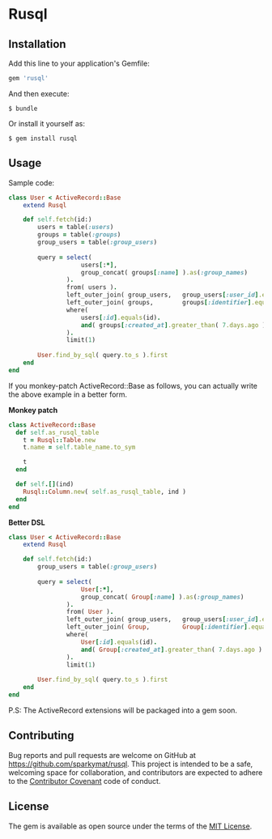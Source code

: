 # Rusql

## Installation

Add this line to your application's Gemfile:

```ruby
gem 'rusql'
```

And then execute:

    $ bundle

Or install it yourself as:

    $ gem install rusql

## Usage

Sample code:

```ruby
class User < ActiveRecord::Base
    extend Rusql

    def self.fetch(id:)
        users = table(:users)
        groups = table(:groups)
        group_users = table(:group_users)
        
        query = select( 
                    users[:*],
                    group_concat( groups[:name] ).as(:group_names)
                ).
                from( users ).
                left_outer_join( group_users,   group_users[:user_id].equals( user[:id] ) ).
                left_outer_join( groups,        groups[:identifier].equals( group_users[:group_id] ) ).
                where(
                    users[:id].equals(id).
                    and( groups[:created_at].greater_than( 7.days.ago ) )
                ).
                limit(1)
                
        User.find_by_sql( query.to_s ).first
    end
end
```

If you monkey-patch ActiveRecord::Base as follows, you can actually write the above example in a better form.

**Monkey patch**

```ruby
class ActiveRecord::Base
  def self.as_rusql_table
    t = Rusql::Table.new
    t.name = self.table_name.to_sym

    t   
  end 

  def self.[](ind)
    Rusql::Column.new( self.as_rusql_table, ind )
  end 
end 
```

**Better DSL**

```ruby
class User < ActiveRecord::Base
    extend Rusql

    def self.fetch(id:)
        group_users = table(:group_users)
        
        query = select( 
                    User[:*],
                    group_concat( Group[:name] ).as(:group_names)
                ).
                from( User ).
                left_outer_join( group_users,   group_users[:user_id].equals( User[:id] ) ).
                left_outer_join( Group,         Group[:identifier].equals( group_users[:group_id] ) ).
                where(
                    User[:id].equals(id).
                    and( Group[:created_at].greater_than( 7.days.ago ) )
                ).
                limit(1)
                
        User.find_by_sql( query.to_s ).first
    end
end
```

P.S: The ActiveRecord extensions will be packaged into a gem soon.

## Contributing

Bug reports and pull requests are welcome on GitHub at https://github.com/sparkymat/rusql. This project is intended to be a safe, welcoming space for collaboration, and contributors are expected to adhere to the [Contributor Covenant](http://contributor-covenant.org) code of conduct.


## License

The gem is available as open source under the terms of the [MIT License](http://opensource.org/licenses/MIT).


